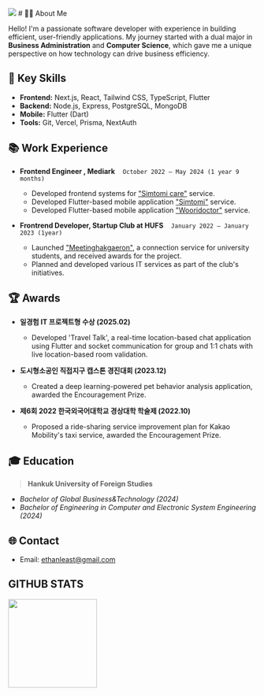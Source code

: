 
<img src="https://capsule-render.vercel.app/api?type=slice&height=300&color=gradient&text=welcome%20to%20GyuHa's%20github&fontColor=00000&fontAlignY=50&animation=blink&descAlign=64&descAlignY=42&rotate=20&fontAlign=55&fontSize=50" />
# 👨‍💻 About Me

Hello! I'm a passionate software developer with experience in building efficient, user-friendly applications. My journey started with a dual major in **Business Administration** and **Computer Science**, which gave me a unique perspective on how technology can drive business efficiency.

## 🚀 Key Skills

* **Frontend:** Next.js, React, Tailwind CSS, TypeScript, Flutter
* **Backend:** Node.js, Express, PostgreSQL, MongoDB
* **Mobile:** Flutter (Dart)
* **Tools:** Git, Vercel, Prisma, NextAuth

## 📚 Work Experience

* **Frontend Engineer , Mediark**&nbsp;&nbsp;&nbsp;&nbsp;`October 2022 – May 2024 (1 year 9 months)`
  - Developed frontend systems for ["Simtomi care"](https://simtomi.com/care) service.
  - Developed Flutter-based mobile application ["Simtomi"](https://simtomi.com) service.
  - Developed Flutter-based mobile application ["Wooridoctor"](https://wooridoctor.app/) service.
 
    
* **Frontrend Developer, Startup Club at HUFS**&nbsp;&nbsp;&nbsp;&nbsp;`January 2022 – January 2023 (1year)`
  - Launched ["Meetinghakgaeron"](https://meetingo.me), a connection service for university students, and received awards for the project.
  - Planned and developed various IT services as part of the club's initiatives.

## 🏆 Awards

* **일경험 IT 프로젝트형 수상 (2025.02)**
  - Developed 'Travel Talk', a real-time location-based chat application using Flutter and socket communication for group and 1:1 chats with live location-based room validation.

* **도시형소공인 직접지구 캡스톤 경진대회 (2023.12)**
  - Created a deep learning-powered pet behavior analysis application, awarded the Encouragement Prize.

* **제6회 2022 한국외국어대학교 경상대학 학술제 (2022.10)**
  - Proposed a ride-sharing service improvement plan for Kakao Mobility's taxi service, awarded the Encouragement Prize.

  
## 🎓 Education

>**Hankuk University of Foreign Studies**  
  - _Bachelor of Global Business&Technology (2024)_  
  - _Bachelor of Engineering in Computer and Electronic System Engineering (2024)_

## 🌐 Contact

* Email: [ethanleast@gmail.com](mailto:ethanleast@gmail.com)

## GITHUB STATS
<p>
  <img src="https://github-readme-stats.vercel.app/api?username=GyuhaWang&show_icons=true&count_private=true&hide=stars&title_color=4a4d4f&icon_color=ffc08e&text_color=6e726d"" style="height:180px"/>
    
</p>
  
 





